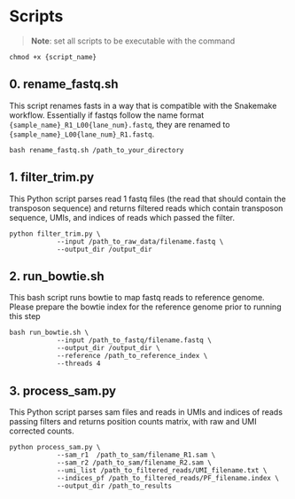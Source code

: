 # Scripts

> **Note**: set all scripts to be executable with the command 
```
chmod +x {script_name}
```

## 0. rename_fastq.sh

This script renames fasts in a way that is compatible with the Snakemake workflow. Essentially if fastqs follow the name format `{sample_name}_R1_L00{lane_num}.fastq`, they are renamed to `{sample_name}_L00{lane_num}_R1.fastq`. 

```
bash rename_fastq.sh /path_to_your_directory
````

## 1. filter_trim.py

This Python script parses read 1 fastq files (the read that should contain the transposon sequence) and returns filtered reads which contain transposon sequence, UMIs, and indices of reads which passed the filter.

```
python filter_trim.py \
            --input /path_to_raw_data/filename.fastq \
            --output_dir /output_dir
```

## 2. run_bowtie.sh

This bash script runs bowtie to map fastq reads to reference genome. Please prepare the bowtie index for the reference genome prior to running this step

```
bash run_bowtie.sh \
            --input /path_to_fastq/filename.fastq \ 
            --output_dir /output_dir \
            --reference /path_to_reference_index \ 
            --threads 4
```


## 3. process_sam.py

This Python script parses sam files and reads in UMIs and indices of reads passing filters and returns position counts matrix, with raw and UMI corrected counts. 

```
python process_sam.py \
            --sam_r1  /path_to_sam/filename_R1.sam \
            --sam_r2 /path_to_sam/filename_R2.sam \
            --umi_list /path_to_filtered_reads/UMI_filename.txt \
            --indices_pf /path_to_filtered_reads/PF_filename.index \
            --output_dir /path_to_results
```